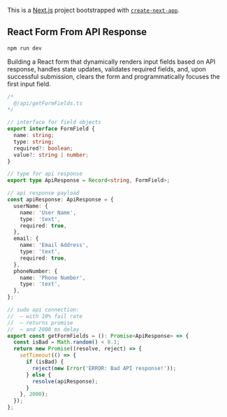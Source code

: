 This is a [Next.js](https://nextjs.org) project bootstrapped with [`create-next-app`](https://nextjs.org/docs/app/api-reference/cli/create-next-app).

## React Form From API Response

```bash
npm run dev
```

Building a React form that dynamically renders input fields based on API response, handles state updates, validates required fields, and, upon successful submission, clears the form and programmatically focuses the first input field.

```typescript
/*
  @/api/getFormFields.ts
*/

// interface for field objects
export interface FormField {
  name: string;
  type: string;
  required?: boolean;
  value?: string | number;
}

// type for api response
export type ApiResponse = Record<string, FormField>;

// api response payload
const apiResponse: ApiResponse = {
  userName: {
    name: 'User Name',
    type: 'text',
    required: true,
  },
  email: {
    name: 'Email Address',
    type: 'text',
    required: true,
  },
  phoneNumber: {
    name: 'Phone Number',
    type: 'text',
  },
};

// sudo api connection:
//  — with 10% fail rate
//  — returns promise
//  — and 2000 ms delay
export const getFormFields = (): Promise<ApiResponse> => {
  const isBad = Math.random() < 0.1;
  return new Promise((resolve, reject) => {
    setTimeout(() => {
      if (isBad) {
        reject(new Error('ERROR: Bad API response!'));
      } else {
        resolve(apiResponse);
      }
    }, 2000);
  });
};
```
